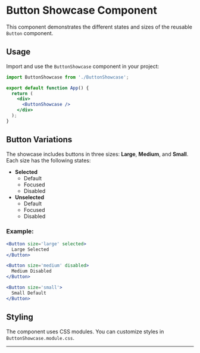 # Button Showcase Component

This component demonstrates the different states and sizes of the reusable `Button` component.

## Usage

Import and use the `ButtonShowcase` component in your project:

```jsx
import ButtonShowcase from './ButtonShowcase';

export default function App() {
  return (
    <div>
      <ButtonShowcase />
    </div>
  );
}
```

## Button Variations

The showcase includes buttons in three sizes: **Large**, **Medium**, and **Small**. Each size has the following states:

- **Selected**
  - Default
  - Focused
  - Disabled
- **Unselected**
  - Default
  - Focused
  - Disabled

### Example:

```jsx
<Button size='large' selected>
  Large Selected
</Button>

<Button size='medium' disabled>
  Medium Disabled
</Button>

<Button size='small'>
  Small Default
</Button>
```

## Styling

The component uses CSS modules. You can customize styles in `ButtonShowcase.module.css`.

---


